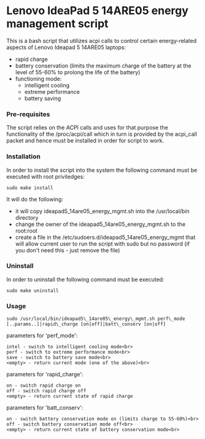 # Lenovo IdeaPad 5 14ARE05 energy management script

This is a bash script that utilizes acpi calls to control certain energy-related aspects of Lenovo Ideapad 5 14ARE05 laptops:

  * rapid charge
  * battery conservation (limits the maximum charge of the battery at the level of 55-60% to prolong the life of the battery)
  * functioning mode:
	* intelligent cooling
	* extreme performance
	* battery saving

### Pre-requisites

The script relies on the ACPI calls and uses for that purpose the functionality of the /proc/acpi/call which in turn is provided by the
acpi\_call packet and hence must be installed in order for script to work.

### Installation

In order to install the script into the system the following command must be executed with root priviledges:

	sudo make install

It will do the following:

 * it will copy ideapad5\_14are05\_energy\_mgmt.sh into the /usr/local/bin directory
 * change the owner of the ideapad5\_14are05\_energy\_mgmt.sh to the root:root
 * create a file in the /etc/sudoers.d/ideapad5\_14are05\_energy\_mgmt that will allow current user to run the script with sudo but no password (if you don't need this - just remove the file)

### Uninstall

In order to uninstall the following command must be executed:

	sudo make uninstall

### Usage


	sudo /usr/local/bin/ideapad5\_14are05\_energy\_mgmt.sh perf\_mode [..params..]|rapid\_charge [on|off]|batt\_conserv [on|off]

parameters for 'perf\_mode':

	intel - switch to intelligent cooling mode<br>
	perf - switch to extreme performance mode<br>
	save - switch to battery save mode<br>
	<empty> - return current mode (one of the above)<br>
parameters for 'rapid\_charge':

	on - switch rapid charge on
	off - switch rapid charge off
	<empty> - return current state of rapid charge
parameters for 'batt\_conserv':

	on - switch battery conservation mode on (limits charge to 55-60%)<br>
	off - switch battery conservation mode off<br>
	<empty> - return current state of battery conservation mode<br>

